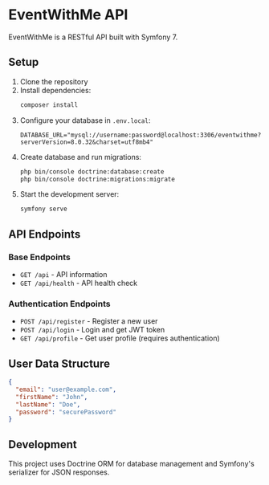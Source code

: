 # EventWithMe API

EventWithMe is a RESTful API built with Symfony 7.

## Setup

1. Clone the repository
2. Install dependencies:
   ```bash
   composer install
   ```
3. Configure your database in `.env.local`:
   ```
   DATABASE_URL="mysql://username:password@localhost:3306/eventwithme?serverVersion=8.0.32&charset=utf8mb4"
   ```
4. Create database and run migrations:
   ```bash
   php bin/console doctrine:database:create
   php bin/console doctrine:migrations:migrate
   ```
5. Start the development server:
   ```bash
   symfony serve
   ```

## API Endpoints

### Base Endpoints
- `GET /api` - API information
- `GET /api/health` - API health check

### Authentication Endpoints
- `POST /api/register` - Register a new user
- `POST /api/login` - Login and get JWT token
- `GET /api/profile` - Get user profile (requires authentication)

## User Data Structure

```json
{
  "email": "user@example.com",
  "firstName": "John",
  "lastName": "Doe",
  "password": "securePassword"
}
```

## Development

This project uses Doctrine ORM for database management and Symfony's serializer for JSON responses.
